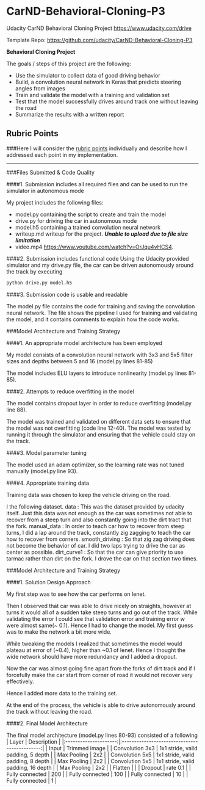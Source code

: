 # CarND-Behavioral-Cloning-P3
Udacity CarND Behavioral Cloning Project https://www.udacity.com/drive

Template Repo: https://github.com/udacity/CarND-Behavioral-Cloning-P3


**Behavioral Cloning Project**

The goals / steps of this project are the following:
* Use the simulator to collect data of good driving behavior
* Build, a convolution neural network in Keras that predicts steering angles from images
* Train and validate the model with a training and validation set
* Test that the model successfully drives around track one without leaving the road
* Summarize the results with a written report

## Rubric Points
###Here I will consider the [rubric points](https://review.udacity.com/#!/rubrics/432/view) individually and describe how I addressed each point in my implementation.  

---
###Files Submitted & Code Quality

####1. Submission includes all required files and can be used to run the simulator in autonomous mode

My project includes the following files:
* model.py containing the script to create and train the model
* drive.py for driving the car in autonomous mode
* model.h5 containing a trained convolution neural network
* writeup.md writeup for the project.
***Unable to upload due to file size limitation***
* video.mp4 https://www.youtube.com/watch?v=OrJqu4vHCS4.

####2. Submission includes functional code
Using the Udacity provided simulator and my drive.py file, the car can be driven autonomously around the track by executing
```sh
python drive.py model.h5
```

####3. Submission code is usable and readable

The model.py file contains the code for training and saving the convolution neural network. The file shows the pipeline I used for training and validating the model, and it contains comments to explain how the code works.

###Model Architecture and Training Strategy

####1. An appropriate model architecture has been employed

My model consists of a convolution neural network with 3x3 and 5x5 filter sizes and depths between 5 and 16 (model.py lines 81-85)

The model includes ELU layers to introduce nonlinearity (model.py lines 81-85).


####2. Attempts to reduce overfitting in the model

The model contains dropout layer in order to reduce overfitting (model.py line 88).

The model was trained and validated on different data sets to ensure that the model was not overfitting (code line 12-40). The model was tested by running it through the simulator and ensuring that the vehicle could stay on the track.

####3. Model parameter tuning

The model used an adam optimizer, so the learning rate was not tuned manually (model.py line 93).

####4. Appropriate training data

Training data was chosen to keep the vehicle driving on the road.

I the following dataset.
data : This was the dataset provided by udacity itself. Just this data was not enough as the car was sometimes not able to recover from a steep turn and also constantly going into the dirt tract that the fork.
manual_data : In order to teach car how to recover from steep turns, I did a lap around the track, constantly zig zagging to teach the car how to recover from corners.
smooth_driving : So that zig zag driving does not become the behavior of car. I did two laps trying to drive the car as center as possible.
dirt_curve1 : So that the car can give priority to use tarmac rather than dirt on the fork. I drove the car on that section two times.

###Model Architecture and Training Strategy

####1. Solution Design Approach

My first step was to see how the car performs on lenet.

Then I observed that car was able to drive nicely on straights, however at turns it would all of a sudden take steep turns and go out of the track. While validating the error I could see that validation error and training error w were almost same(~ 0.1). Hence I had to change the model. My first guess was to make the network a bit more wide.

While tweaking the models I realized that sometimes the model would plateau at error of (~0.4), higher than ~0.1 of lenet. Hence I thought the wide network should have more redundancy and I added a dropout.

Now the car was almost going fine apart from the forks of dirt track and if I forcefully make the car start from corner of road it would not recover very effectively.

Hence I added more data to the training set.

At the end of the process, the vehicle is able to drive autonomously around the track without leaving the road.

####2. Final Model Architecture

The final model architecture (model.py lines 80-93) consisted of a following
| Layer                 |     Description                               |
|:---------------------:|:---------------------------------------------:|
| Input                 | Trimmed image                                 |
| Convolution 3x3       | 1x1 stride, valid padding, 5 depth            |
| Max Pooling           | 2x2                                           |
| Convolution 5x5       | 1x1 stride, valid padding, 8 depth            |
| Max Pooling           | 2x2                                           |
| Convolution 5x5       | 1x1 stride, valid padding, 16 depth           |
| Max Pooling           | 2x2                                           |
| Flatten               |                                               |
| Dropout               | rate 0.1                                      |
| Fully connected       | 200                                           |
| Fully connected       | 100                                           |
| Fully connected       | 10                                            |
| Fully connected       | 1                                             |
